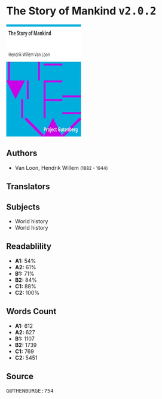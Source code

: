 # The Story of Mankind <kbd>v2.0.2</kbd>

![](./cover.medium.jpg "")

## Authors


 - Van Loon, Hendrik Willem <small>(1882 - 1944)</small>

## Translators



## Subjects


 - World history
 - World history

## Readablility


 - **A1:** 54%
 - **A2:** 61%
 - **B1:** 71%
 - **B2:** 84%
 - **C1:** 88%
 - **C2:** 100%

## Words Count


 - **A1:** 612
 - **A2:** 627
 - **B1:** 1107
 - **B2:** 1739
 - **C1:** 769
 - **C2:** 5451

## Source


<kbd>GUTHENBURGE:754</kbd>
